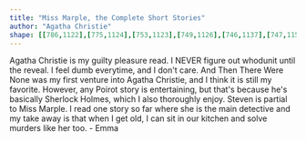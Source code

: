 ```yaml
---
title: "Miss Marple, the Complete Short Stories"
author: "Agatha Christie"
shape: [[786,1122],[775,1124],[753,1123],[749,1126],[746,1137],[747,1153],[746,1160],[741,1171],[741,1192],[739,1199],[737,1270],[733,1311],[732,1350],[729,1373],[728,1406],[726,1417],[725,1450],[722,1478],[722,1488],[726,1497],[766,1495],[770,1494],[773,1488],[774,1455],[778,1410],[778,1380],[781,1359],[783,1315],[786,1296],[786,1281],[790,1239],[790,1212],[792,1182],[794,1174],[794,1151],[798,1125],[787,1122]]
---
```

Agatha Christie is my guilty pleasure read. I NEVER figure out whodunit until the reveal.  I feel dumb everytime, and I don't care. And Then There Were None was my first venture into Agatha Christie, and I think it is still my favorite.  However, any Poirot story is entertaining, but that's because he's basically Sherlock Holmes, which I also thoroughly enjoy.  Steven is partial to Miss Marple.  I read one story so far where she is the main detective and my take away is that when I get old, I can sit in our kitchen and solve murders like her too. - Emma
